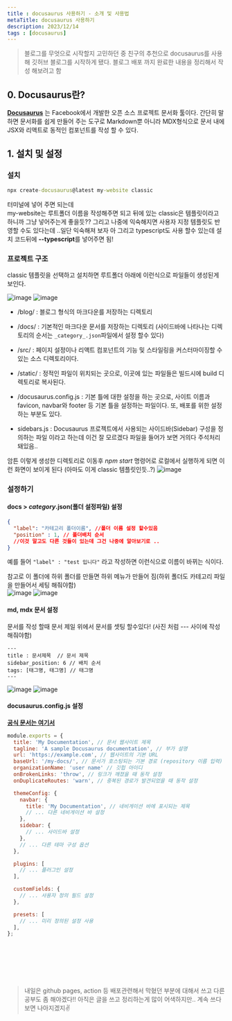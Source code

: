 ```yaml
---
title : docusaurus 사용하기 - 소개 및 사용법
metaTitle: docusaurus 사용하기 
description: 2023/12/14
tags : [docusaurus]
---
```

> 블로그를 무엇으로 시작할지 고민하던 중 친구의 추천으로 docusaurus를 사용해 깃허브 블로그를 시작하게 됐다. 블로그 배포 까지 완료한 내용을 정리해서 작성 해보려고 함


## 0. Docusaurus란?

__[Docusaurus](https://docusaurus.io/ko/blog/2017/12/14/introducing-docusaurus)__ 는 Facebook에서 개발한 오픈 소스 프로젝트 문서화 툴이다. 간단히 말하면 문서화를 쉽게 만들어 주는 도구로 Markdown뿐 아니라 MDX형식으로 문서 내에 JSX와 리액트로 동적인 컴포넌트를 작성 할 수 있다.

## 1. 설치 및 설정
### 설치

```cmd
npx create-docusaurus@latest my-website classic
```
터미널에 넣어 주면 되는데 <br />
 my-website는 루트폴더 이름을 작성해주면 되고 뒤에 있는 classic은 템플릿이라고 하니까 그냥 넣어주는게 좋을듯?? 그리고 나중에 익숙해지면 사용자 지정 템플릿도 반영할 수도 있다는데 ..일단 익숙해져 보자
 아 그리고 typescript도 사용 할수 있는데 설치 코드뒤에 **--typescript**를 넣어주면 됨!

### 프로젝트 구조
classic 템플릿을 선택하고 설치하면 루트폴더 아래에 이런식으로 파일들이 생성된게 보인다.


![image](./img/docusaurus2.png)
![image](./img/docusaurus1.png)

- /blog/ : 블로그 형식의 마크다운를 저장하는 디렉토리
- /docs/ : 기본적인 마크다운 문서를 저장하는 디렉토리 (사이드바에 나타나는 디렉토리의 순서는 `_category_.json`파일에서 설정 할수 있다)

- /src/ : 페이지 설정이나 리액트 컴포넌트의 기능 및 스타일링을 커스터마이징할 수 있는 소스 디렉토리이다.
- /static/ : 정적인 파일이 위치되는 곳으로, 이곳에 있는 파일들은 빌드시에 build 디렉토리로 복사된다.
- /docusaurus.config.js : 기본 틀에 대한 설정을 하는 곳으로, 사이트 이름과 favicon, navbar와 footer 등 기본 틀을 설정하는 파일이다. 또, 배포를 위한 설정하는 부분도 있다.



- sidebars.js : Docusaurus 프로젝트에서 사용되는 사이드바(Sidebar) 구성을 정의하는 파일 이라고 하는데 이건 잘 모르겠다 파일을 들어가 보면 거의다 주석처리 돼있음..

암튼 이렇게 생성한 디렉토리로 이동후  *npm start*  명령어로 로컬에서 실행하게 되면 이런 화면이 보이게 된다 (아마도 이게 classic 템플릿인듯..?)
![image](./img/docusaurus3.png)


### 설정하기
#### docs > _category_.json(폴더 설정파일) 설정

```json
{
  "label": "카테고리 폴더이름", //폴더 이름 설정 할수있음
  "position" : 1, // 폴더배치 순서 
  //이것 말고도 다른 것들이 있는데 그건 나중에 알아보기로 ..
}
```
예를 들어 `"label" : "test 입니다"` 라고 작성하면 이런식으로 이름이 바뀌는 식이다.

참고로 이 폴더에 하위 폴더를 만들면 하위 메뉴가 만들어 짐(하위 폴더도 카테고리 파일을 만들어서 세팅 해줘야함) <br />
  ![image](./img/docusaurus4.png)
  ![image](./img/docusaurus5.png)

#### md, mdx 문서 설정
문서를 작성 할때 문서 제일 위에서 문서를 셋팅 할수있다! (사진 처럼 --- 사이에 작성 해줘야함)
```
---
title : 문서제목  // 문서 제목
sidebar_position: 6 // 배치 순서
tags: [태그명, 태그명] // 태그명 
---
```
  ![image](./img/docusaurus7.png)
  ![image](./img/docusaurus6.png)

#### docusaurus.config.js 설정
**[공식 문서는 여기서](https://docusaurus.io/ko/docs/configuration)**
```js 
module.exports = {
  title: 'My Documentation', // 문서 웹사이트 제목
  tagline: 'A sample Docusaurus documentation', // 부가 설명
  url: 'https://example.com', // 웹사이트의 기본 URL
  baseUrl: '/my-docs/', // 문서가 호스팅되는 기본 경로 (repository 이름 입력)
  organizationName: 'user name' // 깃헙 아이디 
  onBrokenLinks: 'throw', // 링크가 깨졌을 때 동작 설정
  onDuplicateRoutes: 'warn', // 중복된 경로가 발견되었을 때 동작 설정

  themeConfig: {
    navbar: {
      title: 'My Documentation', // 네비게이션 바에 표시되는 제목
      // ... 다른 네비게이션 바 설정
    },
    sidebar: {
      // ... 사이드바 설정
    },
    // ... 다른 테마 구성 옵션
  },

  plugins: [
    // ... 플러그인 설정
  ],

  customFields: {
    // ... 사용자 정의 필드 설정
  },

  presets: [
    // ... 미리 정의된 설정 사용
  ],
};
```


<br />
<br />
<br />
<br />
<br />

> 내일은 github pages, action 등 배포관련해서 막혔던 부분에 대해서 쓰고 다른 공부도 좀 해야겠다!! 아직은 글을 쓰고 정리하는게 많이 어색하지만.. 계속 쓰다보면 나아지겠지✌️